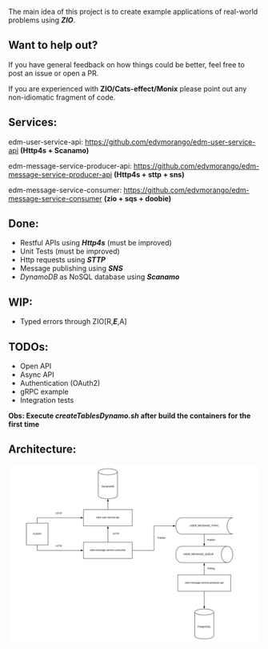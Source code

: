 The main idea of this project is to create example applications of real-world problems using __*ZIO*__.

## Want to help out? ##

If you have general feedback on how things could be better, feel free to post an issue or open a PR.

If you are experienced with __ZIO/Cats-effect/Monix__ please point out any non-idiomatic fragment of code.



## Services: ##

edm-user-service-api: https://github.com/edvmorango/edm-user-service-api  __(Http4s + Scanamo)__

edm-message-service-producer-api: https://github.com/edvmorango/edm-message-service-producer-api  __(Http4s + sttp + sns)__

edm-message-service-consumer: https://github.com/edvmorango/edm-message-service-consumer __(zio + sqs + doobie)__

## Done:  
  -  Restful APIs using __*Http4s*__ (must be improved) 
  - Unit Tests (must be improved)
  - Http requests using __*STTP*__
  - Message publishing using __*SNS*__
  - *DynamoDB* as NoSQL database using __*Scanamo*__

## WIP:
  - Typed errors through ZIO[R,__*E*__,A]

## TODOs: 
  - Open API
  - Async API
  - Authentication (OAuth2)
  - gRPC example
  - Integration tests

__Obs: Execute *createTablesDynamo.sh* after build the containers for the first time__

## Architecture: 

![alt tag](https://raw.githubusercontent.com/edvmorango/event-driven-messenger/master/images/architecture.jpg?token=ABN2BMQ4PNYMVA6IR43HT4C43TI3W)




